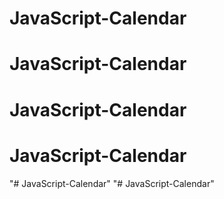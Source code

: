 # JavaScript-Calendar
# JavaScript-Calendar
# JavaScript-Calendar
# JavaScript-Calendar
"# JavaScript-Calendar" 
"# JavaScript-Calendar" 
